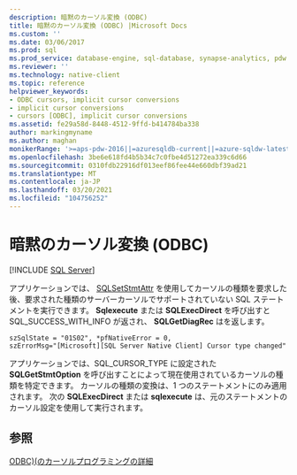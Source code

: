```yaml
---
description: 暗黙のカーソル変換 (ODBC)
title: 暗黙のカーソル変換 (ODBC) |Microsoft Docs
ms.custom: ''
ms.date: 03/06/2017
ms.prod: sql
ms.prod_service: database-engine, sql-database, synapse-analytics, pdw
ms.reviewer: ''
ms.technology: native-client
ms.topic: reference
helpviewer_keywords:
- ODBC cursors, implicit cursor conversions
- implicit cursor conversions
- cursors [ODBC], implicit cursor conversions
ms.assetid: fe29a58d-8448-4512-9ffd-b414784ba338
author: markingmyname
ms.author: maghan
monikerRange: '>=aps-pdw-2016||=azuresqldb-current||=azure-sqldw-latest||>=sql-server-2016||>=sql-server-linux-2017||=azuresqldb-mi-current'
ms.openlocfilehash: 3be6e618fd4b5b34c7c0fbe4d51272ea339c6d66
ms.sourcegitcommit: 0310fdb22916df013eef86fee44e660dbf39ad21
ms.translationtype: MT
ms.contentlocale: ja-JP
ms.lasthandoff: 03/20/2021
ms.locfileid: "104756252"
---
```

# <a name="implicit-cursor-conversions-odbc"></a>暗黙のカーソル変換 (ODBC)
[!INCLUDE [SQL Server](../../../includes/applies-to-version/sql-asdb-asdbmi-asa-pdw.md)]

  アプリケーションでは、 [SQLSetStmtAttr](../../../relational-databases/native-client-odbc-api/sqlsetstmtattr.md) を使用してカーソルの種類を要求した後、要求された種類のサーバーカーソルでサポートされていない SQL ステートメントを実行できます。 **Sqlexecute** または **SQLExecDirect** を呼び出すと SQL_SUCCESS_WITH_INFO が返され、 **SQLGetDiagRec** はを返します。  
  
```  
szSqlState = "01S02", *pfNativeError = 0,  
szErrorMsg="[Microsoft][SQL Server Native Client] Cursor type changed"  
```  
  
 アプリケーションでは、SQL_CURSOR_TYPE に設定された **SQLGetStmtOption** を呼び出すことによって現在使用されているカーソルの種類を特定できます。 カーソルの種類の変換は、1 つのステートメントにのみ適用されます。 次の **SQLExecDirect** または **sqlexecute** は、元のステートメントのカーソル設定を使用して実行されます。  
  
## <a name="see-also"></a>参照  
 [ODBC&#41;&#40;のカーソルプログラミングの詳細 ](../../../relational-databases/native-client-odbc-cursors/programming/cursor-programming-details-odbc.md)  
  
  
